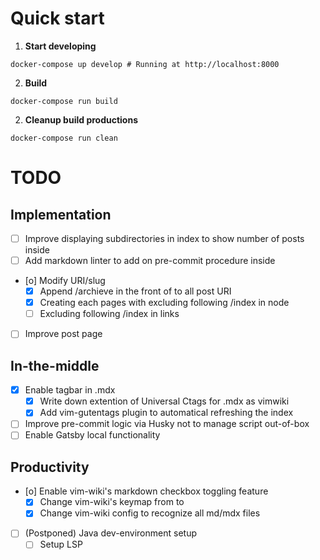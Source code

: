 # Quick start

1.  **Start developing**
```shell
docker-compose up develop # Running at http://localhost:8000
```

2.  **Build**
```shell
docker-compose run build
```

2.  **Cleanup build productions**
```shell
docker-compose run clean
```

# TODO

## Implementation
- [ ] Improve displaying subdirectories in index to show number of posts inside
- [ ] Add markdown linter to add on pre-commit procedure inside
- [o] Modify URI/slug
  - [X] Append /archieve in the front of to all post URI
  - [X] Creating each pages with excluding following /index in node
  - [ ] Excluding following /index in links
- [ ] Improve post page

## In-the-middle
- [X] Enable tagbar in .mdx
  - [X] Write down extention of Universal Ctags for .mdx as vimwiki
  - [X] Add vim-gutentags plugin to automatical refreshing the index
- [ ] Improve pre-commit logic via Husky not to manage script out-of-box
- [ ] Enable Gatsby local functionality

## Productivity
- [o] Enable vim-wiki's markdown checkbox toggling feature
  - [X] Change vim-wiki's keymap from <C-Space> to <Leader>
  - [X] Change vim-wiki config to recognize all md/mdx files
- [ ] (Postponed) Java dev-environment setup
  - [ ] Setup LSP
